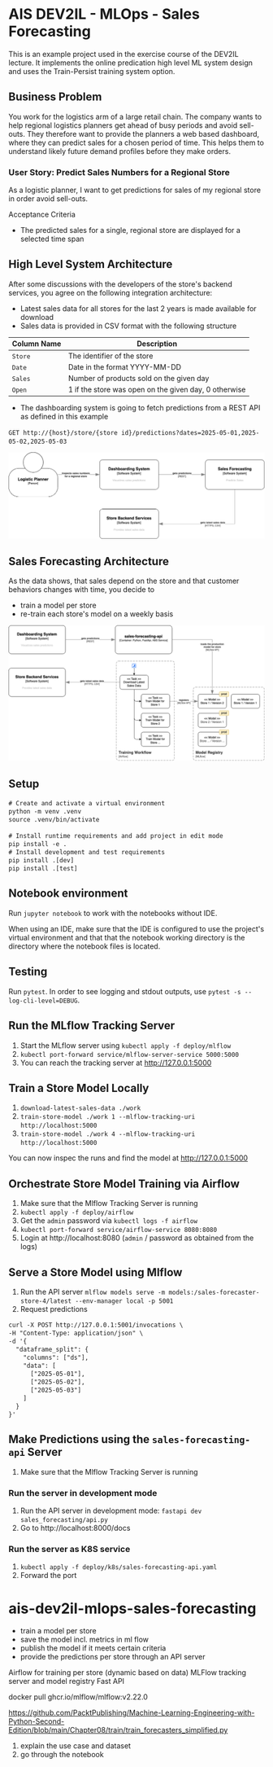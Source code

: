 # AIS DEV2IL - MLOps - Sales Forecasting

This is an example project used in the exercise course of the DEV2IL lecture. It implements the online predication high level ML system design and uses the Train-Persist training system option.

## Business Problem

You work for the logistics arm of a large retail chain. The company wants to help regional logistics planners get ahead of busy periods and avoid sell-outs. They therefore want to provide the planners a web based dashboard, where they can predict sales for a chosen period of time. This helps them to understand likely future demand profiles before they make orders.

### User Story: Predict Sales Numbers for a Regional Store

As a logistic planner, I want to get predictions for sales of my regional store in order avoid sell-outs. 

Acceptance Criteria
- The predicted sales for a single, regional store are displayed for a selected time span

## High Level System Architecture

After some discussions with the developers of the store's backend services, you agree on the following integration architecture: 
- Latest sales data for all stores for the last 2 years is made available for download
- Sales data is provided in CSV format with the following structure

| Column Name | Description |
|-------------|-------------|
| `Store`     | The identifier of the store |
| `Date`      | Date in the format YYYY-MM-DD |
| `Sales`     | Number of products sold on the given day |
| `Open`      | 1 if the store was open on the given day, 0 otherwise |

- The dashboarding system is going to fetch predictions from a REST API as defined in this example

`GET http://{host}/store/{store id}/predictions?dates=2025-05-01,2025-05-02,2025-05-03`


![System Architecture](system-architecture.drawio.png)


## Sales Forecasting Architecture

As the data shows, that sales depend on the store and that customer behaviors changes with time, you decide to
- train a model per store
- re-train each store's model on a weekly basis 


![Outlier Detector Architecture](sales-forecasting-architecture.drawio.png)


## Setup

```
# Create and activate a virtual environment
python -m venv .venv
source .venv/bin/activate

# Install runtime requirements and add project in edit mode
pip install -e .
# Install development and test requirements
pip install .[dev]
pip install .[test]
```

## Notebook environment

Run `jupyter notebook` to work with the notebooks without IDE.

When using an IDE, make sure that the IDE is configured to use the project's virtual environment and that that the notebook working directory is the directory where the notebook files is located.

## Testing 

Run `pytest`.
In order to see logging and stdout outputs, use `pytest -s --log-cli-level=DEBUG`.

## Run the MLflow Tracking Server

1. Start the MLflow server using `kubectl apply -f deploy/mlflow`
1. `kubectl port-forward service/mlflow-server-service 5000:5000`
1. You can reach the tracking server at http://127.0.0.1:5000

## Train a Store Model Locally 

1. `download-latest-sales-data ./work`
1. `train-store-model ./work 1 --mlflow-tracking-uri http://localhost:5000`
1. `train-store-model ./work 4 --mlflow-tracking-uri http://localhost:5000`

You can now inspec the runs and find the model at http://127.0.0.1:5000

## Orchestrate Store Model Training via Airflow

1. Make sure that the Mlflow Tracking Server is running
1. `kubectl apply -f deploy/airflow`
1. Get the `admin` password via `kubectl logs -f airflow`
1. `kubectl port-forward service/airflow-service 8080:8080`
1. Login at http://localhost:8080 (`admin` / password as obtained from the logs)


## Serve a Store Model using Mlflow 

1. Run the API server `mlflow models serve -m models:/sales-forecaster-store-4/latest --env-manager local -p 5001`
1. Request predictions
```
curl -X POST http://127.0.0.1:5001/invocations \
-H "Content-Type: application/json" \
-d '{
  "dataframe_split": {
    "columns": ["ds"],
    "data": [
      ["2025-05-01"],
      ["2025-05-02"],
      ["2025-05-03"]
    ]
  }
}'
```

## Make Predictions using the `sales-forecasting-api` Server

1. Make sure that the Mlflow Tracking Server is running

### Run the server in development mode

1. Run the API server in development mode: `fastapi dev sales_forecasting/api.py`
1. Go to http://localhost:8000/docs 

### Run the server as K8S service

1. `kubectl apply -f deploy/k8s/sales-forecasting-api.yaml`
1. Forward the port 



# ais-dev2il-mlops-sales-forecasting


- train a model per store 
- save the model incl. metrics in ml flow
- publish the model if it meets certain criteria
- provide the predictions per store through an API server

Airflow for training per store (dynamic based on data)
MLFlow tracking server and model registry
Fast API


docker pull ghcr.io/mlflow/mlflow:v2.22.0



https://github.com/PacktPublishing/Machine-Learning-Engineering-with-Python-Second-Edition/blob/main/Chapter08/train/train_forecasters_simplified.py


1. explain the use case and dataset
1. go through the notebook